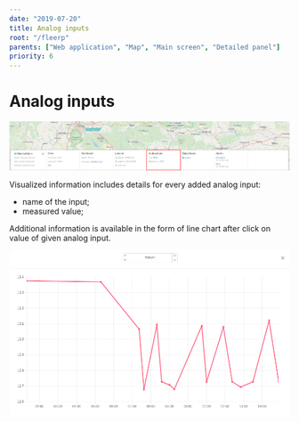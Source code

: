 ```yaml
---
date: "2019-07-20"
title: Analog inputs
root: "/fleerp"
parents: ["Web application", "Map", "Main screen", "Detailed panel"]
priority: 6
---
```


# Analog inputs

![AnalogInputsWidget](analog-inputs-widget-en.png)

Visualized information includes details for every added analog input:
- name of the input;
- measured value;

Additional information is available in the form of line chart after click on value of given analog input.

![Chart](chart-en.png)
